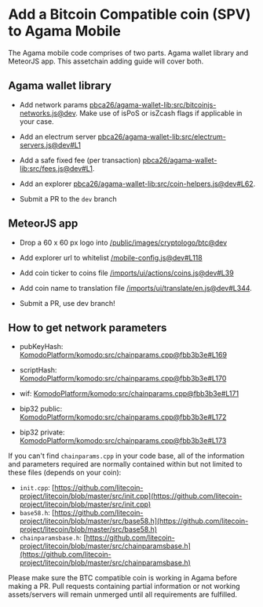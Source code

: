# Add a Bitcoin Compatible coin (SPV) to Agama Mobile

The Agama mobile code comprises of two parts. Agama wallet library and MeteorJS app. This assetchain adding guide will cover both.

## Agama wallet library

- Add network params [pbca26/agama-wallet-lib:src/bitcoinjs-networks.js@dev](https://github.com/pbca26/agama-wallet-lib/blob/dev/src/bitcoinjs-networks.js). Make use of isPoS or isZcash flags if applicable in your case.

- Add an electrum server [pbca26/agama-wallet-lib:src/electrum-servers.js@dev#L1](https://github.com/pbca26/agama-wallet-lib/blob/dev/src/electrum-servers.js#L1)

- Add a safe fixed fee (per transaction) [pbca26/agama-wallet-lib:src/fees.js@dev#L1](https://github.com/pbca26/agama-wallet-lib/blob/dev/src/fees.js#L1).

- Add an explorer [pbca26/agama-wallet-lib:src/coin-helpers.js@dev#L62](https://github.com/pbca26/agama-wallet-lib/blob/dev/src/coin-helpers.js#L62).

- Submit a PR to the `dev` branch

## MeteorJS app

- Drop a 60 x 60 px logo into [/public/images/cryptologo/btc@dev](https://github.com/KomodoPlatform/agama-mobile/tree/dev/public/images/cryptologo/btc)

- Add explorer url to whitelist [/mobile-config.js@dev#L118](https://github.com/KomodoPlatform/agama-mobile/blob/dev/mobile-config.js#L118)

- Add coin ticker to coins file [/imports/ui/actions/coins.js@dev#L39](https://github.com/KomodoPlatform/agama-mobile/blob/dev/imports/ui/actions/coins.js#L39)

- Add coin name to translation file [/imports/ui/translate/en.js@dev#L344](https://github.com/KomodoPlatform/agama-mobile/blob/dev/imports/ui/translate/en.js#L344).

- Submit a PR, use dev branch!

## How to get network parameters

- pubKeyHash: [KomodoPlatform/komodo:src/chainparams.cpp@fbb3b3e#L169](https://github.com/KomodoPlatform/komodo/blob/fbb3b3e9a0c432173a8d733ebbcbd7b0324d58df/src/chainparams.cpp#L169)

- scriptHash: [KomodoPlatform/komodo:src/chainparams.cpp@fbb3b3e#L170](https://github.com/KomodoPlatform/komodo/blob/fbb3b3e9a0c432173a8d733ebbcbd7b0324d58df/src/chainparams.cpp#L170)

- wif: [KomodoPlatform/komodo:src/chainparams.cpp@fbb3b3e#L171](https://github.com/KomodoPlatform/komodo/blob/fbb3b3e9a0c432173a8d733ebbcbd7b0324d58df/src/chainparams.cpp#L171)

- bip32 public: [KomodoPlatform/komodo:src/chainparams.cpp@fbb3b3e#L172](https://github.com/KomodoPlatform/komodo/blob/fbb3b3e9a0c432173a8d733ebbcbd7b0324d58df/src/chainparams.cpp#L172)

- bip32 private: [KomodoPlatform/komodo:src/chainparams.cpp@fbb3b3e#L173](https://github.com/KomodoPlatform/komodo/blob/fbb3b3e9a0c432173a8d733ebbcbd7b0324d58df/src/chainparams.cpp#L173)

If you can't find `chainparams.cpp` in your code base, all of the information and parameters required are normally contained within but not limited to these files (depends on your coin):

- `init.cpp`: [https://github.com/litecoin-project/litecoin/blob/master/src/init.cpp](https://github.com/litecoin-project/litecoin/blob/master/src/init.cpp)
- `base58.h`: [https://github.com/litecoin-project/litecoin/blob/master/src/base58.h](https://github.com/litecoin-project/litecoin/blob/master/src/base58.h)
- `chainparamsbase.h`: [https://github.com/litecoin-project/litecoin/blob/master/src/chainparamsbase.h](https://github.com/litecoin-project/litecoin/blob/master/src/chainparamsbase.h)

Please make sure the BTC compatible coin is working in Agama before making a PR. Pull requests containing partial information or not working assets/servers will remain unmerged until all requirements are fulfilled.
